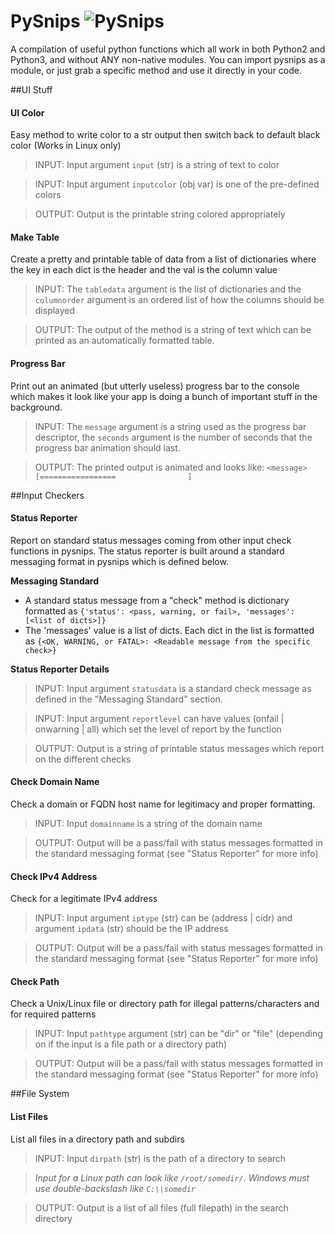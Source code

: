 # PySnips ![PySnips][logo]

A compilation of useful python functions which all work in both Python2 and Python3, and without ANY non-native modules. You can import pysnips as a module, or just grab a specific method and use it directly in your code.




##UI Stuff

#### UI Color
Easy method to write color to a str output then switch back to default black color (Works in Linux only)
>INPUT: Input argument `input` (str) is a string of text to color

>INPUT: Input argument `inputcolor` (obj var) is one of the pre-defined colors

>OUTPUT: Output is the printable string colored appropriately


#### Make Table
Create a pretty and printable table of data from a list of dictionaries where the key in each dict is the header and the val is the column value

>INPUT: The `tabledata` argument is the list of dictionaries and the `columnorder` argument is an ordered list of how the columns should be displayed

>OUTPUT: The output of the method is a string of text which can be printed as an automatically formatted table.


#### Progress Bar
Print out an animated (but utterly useless) progress bar to the console which makes it look like your app is doing a bunch of important stuff in the background.

>INPUT: The `message` argument is a string used as the progress bar descriptor, the `seconds` argument is the number of seconds that the progress bar animation should last.

>OUTPUT: The printed output is animated and looks like: `<message>    [=================                ]`




##Input Checkers

#### Status Reporter
Report on standard status messages coming from other input check functions in pysnips. The status reporter is built around a standard messaging format in pysnips which is defined below.

**Messaging Standard**
* A standard status message from a "check" method is dictionary formatted as `{'status': <pass, warning, or fail>, 'messages': [<list of dicts>]}`
* The 'messages' value is a list of dicts. Each dict in the list is formatted as `{<OK, WARNING, or FATAL>: <Readable message from the specific check>}`

**Status Reporter Details**

>INPUT: Input argument `statusdata` is a standard check message as defined in the "Messaging Standard" section.

>INPUT: Input argument `reportlevel` can have values (onfail | onwarning | all) which set the level of report by the function

>OUTPUT: Output is a string of printable status messages which report on the different checks


#### Check Domain Name
Check a domain or FQDN host name for legitimacy and proper formatting.
>INPUT: Input `domainname` is a string of the domain name

>OUTPUT: Output will be a pass/fail with status messages formatted in the standard messaging format (see "Status Reporter" for more info)


#### Check IPv4 Address
Check for a legitimate IPv4 address
>INPUT: Input argument `iptype` (str) can be (address | cidr) and argument `ipdata` (str) should be the IP address

>OUTPUT: Output will be a pass/fail with status messages formatted in the standard messaging format (see "Status Reporter" for more info)


#### Check Path
Check a Unix/Linux file or directory path for illegal patterns/characters and for required patterns
>INPUT: Input `pathtype` argument (str) can be "dir" or "file" (depending on if the input is a file path or a directory path)

>OUTPUT: Output will be a pass/fail with status messages formatted in the standard messaging format (see "Status Reporter" for more info)




##File System

#### List Files
List all files in a directory path and subdirs
>INPUT: Input `dirpath` (str) is the path of a directory to search

>*Input for a Linux path can look like `/root/somedir/`. Windows must use double-backslash like `C:\\somedir`*

>OUTPUT: Output is a list of all files (full filepath) in the search directory

[logo]: http://www.packetsar.com/wp-content/uploads/pysnips-tiny.png
